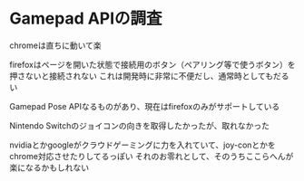 # Gamepad APIの調査

chromeは直ちに動いて楽

firefoxはページを開いた状態で接続用のボタン（ペアリング等で使うボタン）を押さないと接続されない
これは開発時に非常に不便だし、通常時としてもだるい

Gamepad Pose APIなるものがあり、現在はfirefoxのみがサポートしている

Nintendo Switchのジョイコンの向きを取得したかったが、取れなかった

nvidiaとかgoogleがクラウドゲーミングに力を入れていて、joy-conとかをchrome対応させたりしてるっぽい
それのお零れとして、そのうちここらへんが楽になるかもしれない
